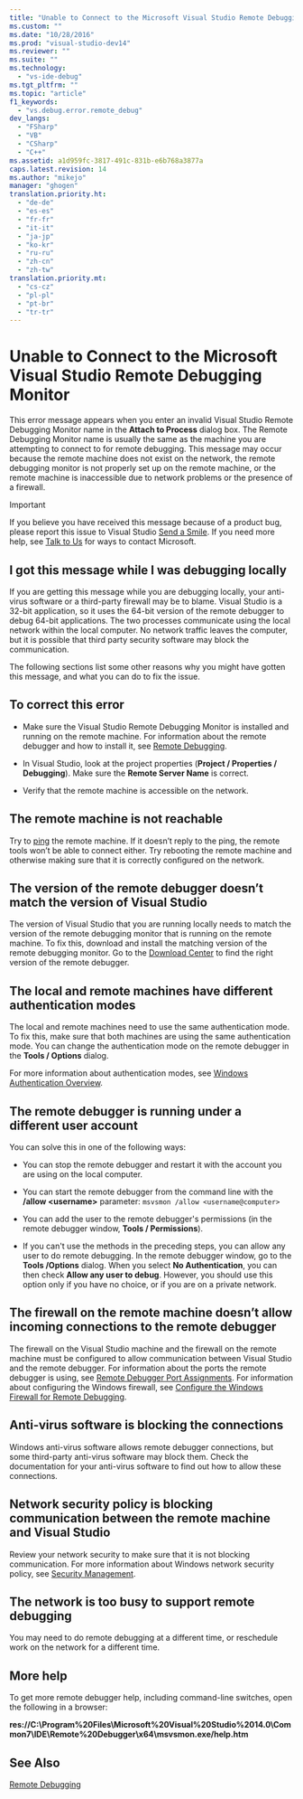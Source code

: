 ```yaml
---
title: "Unable to Connect to the Microsoft Visual Studio Remote Debugging Monitor"
ms.custom: ""
ms.date: "10/28/2016"
ms.prod: "visual-studio-dev14"
ms.reviewer: ""
ms.suite: ""
ms.technology: 
  - "vs-ide-debug"
ms.tgt_pltfrm: ""
ms.topic: "article"
f1_keywords: 
  - "vs.debug.error.remote_debug"
dev_langs: 
  - "FSharp"
  - "VB"
  - "CSharp"
  - "C++"
ms.assetid: a1d959fc-3817-491c-831b-e6b768a3877a
caps.latest.revision: 14
ms.author: "mikejo"
manager: "ghogen"
translation.priority.ht: 
  - "de-de"
  - "es-es"
  - "fr-fr"
  - "it-it"
  - "ja-jp"
  - "ko-kr"
  - "ru-ru"
  - "zh-cn"
  - "zh-tw"
translation.priority.mt: 
  - "cs-cz"
  - "pl-pl"
  - "pt-br"
  - "tr-tr"
---
```

# Unable to Connect to the Microsoft Visual Studio Remote Debugging Monitor
This error message appears when you enter an invalid Visual Studio Remote Debugging Monitor name in the **Attach to Process** dialog box. The Remote Debugging Monitor name is usually the same as the machine you are attempting to connect to for remote debugging. This message may occur because the remote machine does not exist on the network, the remote debugging monitor is not properly set up on the remote machine, or the remote machine is inaccessible due to network problems or the presence of a firewall.  
  
> [!IMPORTANT]
>  If you believe you have received this message because of a product bug, please report this issue to Visual Studio [Send a Smile](../Topic/Visual%20Studio%20Send%20a%20Smile%20Instructions.md). If you need more help, see [Talk to Us](../ide/talk-to-us.md) for ways to contact Microsoft.  
  
## I got this message while I was debugging locally  
 If you are getting this message while you are debugging locally, your anti-virus software or a third-party firewall may be to blame. Visual Studio is a 32-bit application, so it uses the 64-bit version of the remote debugger to debug 64-bit applications. The two processes communicate using the local network within the local computer. No network traffic leaves the computer, but it is possible that third party security software may block the communication.  
  
 The following sections list some other reasons why you might have gotten this message, and what you can do to fix the issue.  
  
## To correct this error  
  
-   Make sure the Visual Studio Remote Debugging Monitor is installed and running on the remote machine. For information about the remote debugger and how to install it, see [Remote Debugging](../debugger/remote-debugging.md).  
  
-   In Visual Studio, look at the project properties (**Project / Properties / Debugging**). Make sure the **Remote Server Name** is correct.  
  
-   Verify that the remote machine is accessible on the network.  
  
## The remote machine is not reachable  
 Try to [ping](https://technet.microsoft.com/en-us/library/ee624059\(v=ws.10\).aspx) the remote machine. If it doesn’t reply to the ping, the remote tools won’t be able to connect either. Try rebooting the remote machine and otherwise making sure that it is correctly configured on the network.  
  
## The version of the remote debugger doesn’t match the version of Visual Studio  
 The version of Visual Studio that you are running locally needs to match the version of the remote debugging monitor that is running on the remote machine. To fix this, download and install the matching version of the remote debugging monitor. Go to the [Download Center](http://www.microsoft.com/en-us/download) to find the right version of the remote debugger.  
  
## The local and remote machines have different authentication modes  
 The local and remote machines need to use the same authentication mode. To fix this, make sure that both machines are using the same authentication mode. You can change the authentication mode on the remote debugger in the **Tools / Options** dialog.  
  
 For more information about authentication modes, see [Windows Authentication Overview](https://technet.microsoft.com/en-us/library/hh831472.aspx).  
  
## The remote debugger is running under a different user account  
 You can solve this in one of the following ways:  
  
-   You can stop the remote debugger and restart it with the account you are using on the local computer.  
  
-   You can start the remote debugger from the command line with the **/allow \<username>** parameter: `msvsmon /allow <username@computer>`  
  
-   You can add the user to the remote debugger's permissions (in the remote debugger window, **Tools / Permissions**).  
  
-   If you can't use the methods in the preceding steps, you can allow any user to do remote debugging. In the remote debugger window, go to the **Tools /Options** dialog. When you select   **No Authentication**, you can then check **Allow any user to debug**. However, you should use this option only if you have no choice, or if you are on a private network.  
  
## The firewall on the remote machine doesn’t allow incoming connections to the remote debugger  
 The firewall on the Visual Studio machine and the firewall on the remote machine must be configured to allow communication between Visual Studio and the remote debugger. For information about the ports the remote debugger is using, see [Remote Debugger Port Assignments](../debugger/remote-debugger-port-assignments.md). For information about configuring the Windows firewall, see [Configure the Windows Firewall for Remote Debugging](../debugger/configure-the-windows-firewall-for-remote-debugging.md).  
  
## Anti-virus software is blocking the connections  
 Windows anti-virus software allows remote debugger connections, but some third-party anti-virus software may block them. Check the documentation for your anti-virus software to find out how to allow these connections.  
  
## Network security policy is blocking communication between the remote machine and Visual Studio  
 Review your network security to make sure that it is not blocking communication. For more information about Windows network security policy, see [Security Management](https://msdn.microsoft.com/en-us/library/windows/desktop/ms721855\(v=vs.85\).aspx).  
  
## The network is too busy to support remote debugging  
 You may need to do remote debugging at a different time, or reschedule work on the network for a different time.  
  
## More help  
 To get more remote debugger help, including command-line switches, open the following in a browser:  
  
 **res://C:\Program%20Files\Microsoft%20Visual%20Studio%2014.0\Common7\IDE\Remote%20Debugger\x64\msvsmon.exe/help.htm**  
  
## See Also  
 [Remote Debugging](../debugger/remote-debugging.md)
